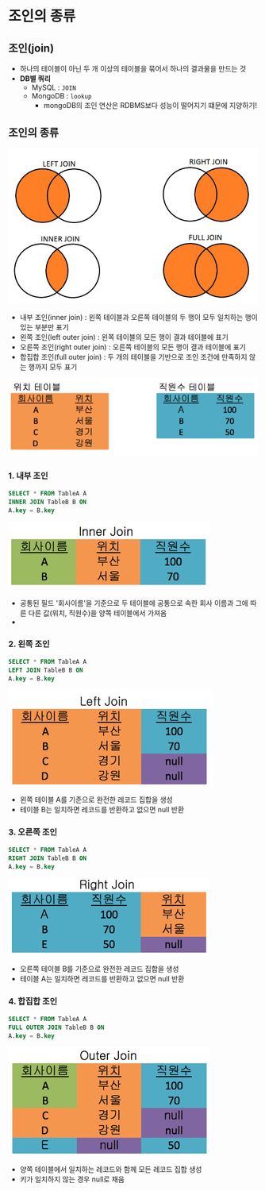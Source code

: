 # 조인의 종류

## 조인(join)

- 하나의 테이블이 아닌 두 개 이상의 테이블을 묶어서 하나의 결과물을 만드는 것
- **DB별 쿼리**
  - MySQL : `JOIN`
  - MongoDB : `lookup`
    - mongoDB의 조인 연산은 RDBMS보다 성능이 떨어지기 떄문에 지양하기!

## 조인의 종류

![img](../../img/join.png)

- 내부 조인(inner join) : 왼쪽 테이블과 오른쪽 테이블의 두 행이 모두 일치하는 행이 있는 부분만 표기
- 왼쪽 조인(left outer join) : 왼쪽 테이블의 모든 행이 결과 테이블에 표기
- 오른쪽 조인(right outer join) : 오른쪽 테이블의 모든 행이 결과 테이블에 표기
- 합집합 조인(full outer join) : 두 개의 테이블을 기반으로 조인 조건에 만족하지 않는 행까지 모두 표기

![img](../../img/sets.png)

### 1. 내부 조인

```sql
SELECT * FROM TableA A
INNER JOIN TableB B ON
A.key = B.key

```

![img](../../img/innerjoin.png)

- 공통된 필드 '회사이름'을 기준으로 두 테이블에 공통으로 속한 회사 이름과 그에 따른 다른 값(위치, 직원수)을 양쪽 테이블에서 가져옴
- 

### 2. 왼쪽 조인

```sql
SELECT * FROM TableA A
LEFT JOIN TableB B ON
A.key = B.key

```

![img](../../img/leftjoin.png)

- 왼쪽 테이블 A를 기준으로 완전한 레코드 집합을 생성
- 테이블 B는 일치하면 레코드를 반환하고 없으면 null 반환

### 3. 오른쪽 조인

```sql
SELECT * FROM TableA A
RIGHT JOIN TableB B ON
A.key = B.key

```

![img](../../img/rightjoin.png)

- 오른쪽 테이블 B를 기준으로 완전한 레코드 집합을 생성
- 테이블 A는 일치하면 레코드를 반환하고 없으면 null 반환

### 4. 합집합 조인

```sql
SELECT * FROM TableA A
FULL OUTER JOIN TableB B ON
A.key = B.key

```

![img](../../img/outerjoin.png)

- 양쪽 테이블에서 일치하는 레코드와 함께 모든 레코드 집합 생성
- 키가 일치하지 않는 경우 null로 채움
